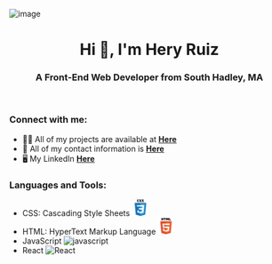 ![image](https://github.com/HeryRuiz/HeryRuiz/assets/149633842/2578e000-c505-4703-81c1-743c68743197)


<h1 align="center">Hi 👋, I'm Hery Ruiz</h1>


<h3 align="center">A Front-End Web Developer from South Hadley, MA</h3>
&nbsp

<h3 align="left">Connect with me:</h3>

- 👨‍💻 All of my projects are available at <a href="#"><strong>Here</strong></a>
- 🤳 All of my contact information is <a href="#"><strong>Here</strong></a>
- 🖥️ My LinkedIn <a href="#"><strong>Here</strong></a>

<h3 align="left">Languages and Tools:</h3>
<p align="left">

  - CSS: Cascading Style Sheets <img src="https://raw.githubusercontent.com/devicons/devicon/master/icons/css3/css3-original-wordmark.svg" alt="css3" width="30" height="30" />
  - HTML: HyperText Markup Language <img src="https://raw.githubusercontent.com/devicons/devicon/master/icons/html5/html5-original-wordmark.svg" alt="html5" width="30" height="30"/>
  - JavaScript <img src="https://github.com/HeryRuiz/HeryRuiz/assets/149633842/9887b0f4-b3e4-4dfe-8026-318411e1ac98" alt="javascript" width="30" height="30"/>
  - React <img src="https://github.com/HeryRuiz/HeryRuiz/assets/149633842/d904f12e-126a-46e4-a25a-456755450428" alt="React" width="25" height="25">


</p>

